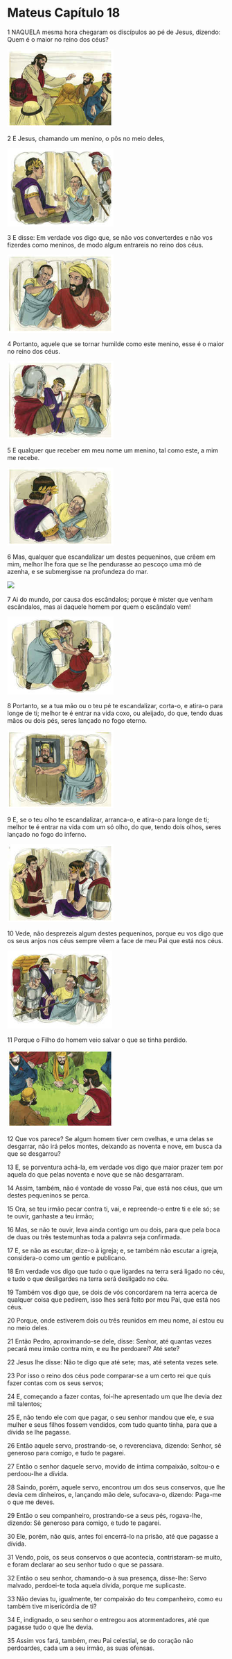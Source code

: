 # Mateus Capítulo 18

1	NAQUELA mesma hora chegaram os discípulos ao pé de Jesus, dizendo: Quem é o maior no reino dos céus?

![](.img/40_Mt_18_01_RG.jpg)

2	E Jesus, chamando um menino, o pôs no meio deles,

![](.img/40_Mt_18_02_RG.jpg)

3	E disse: Em verdade vos digo que, se não vos converterdes e não vos fizerdes como meninos, de modo algum entrareis no reino dos céus.

![](.img/40_Mt_18_03_RG.jpg)

4	Portanto, aquele que se tornar humilde como este menino, esse é o maior no reino dos céus.

![](.img/40_Mt_18_04_RG.jpg)

5	E qualquer que receber em meu nome um menino, tal como este, a mim me recebe.

![](.img/40_Mt_18_05_RG.jpg)

6	Mas, qualquer que escandalizar um destes pequeninos, que crêem em mim, melhor lhe fora que se lhe pendurasse ao pescoço uma mó de azenha, e se submergisse na profundeza do mar.

![](.img/40_Mt_18_06_RG.jpg)

7	Ai do mundo, por causa dos escândalos; porque é mister que venham escândalos, mas ai daquele homem por quem o escândalo vem!

![](.img/40_Mt_18_07_RG.jpg)

8	Portanto, se a tua mão ou o teu pé te escandalizar, corta-o, e atira-o para longe de ti; melhor te é entrar na vida coxo, ou aleijado, do que, tendo duas mãos ou dois pés, seres lançado no fogo eterno.

![](.img/40_Mt_18_08_RG.jpg)

9	E, se o teu olho te escandalizar, arranca-o, e atira-o para longe de ti; melhor te é entrar na vida com um só olho, do que, tendo dois olhos, seres lançado no fogo do inferno.

![](.img/40_Mt_18_09_RG.jpg)

10	Vede, não desprezeis algum destes pequeninos, porque eu vos digo que os seus anjos nos céus sempre vêem a face de meu Pai que está nos céus.

![](.img/40_Mt_18_10_RG.jpg)

11	Porque o Filho do homem veio salvar o que se tinha perdido.

![](.img/40_Mt_18_11_RG.jpg)

12	Que vos parece? Se algum homem tiver cem ovelhas, e uma delas se desgarrar, não irá pelos montes, deixando as noventa e nove, em busca da que se desgarrou?

13	E, se porventura achá-la, em verdade vos digo que maior prazer tem por aquela do que pelas noventa e nove que se não desgarraram.

14	Assim, também, não é vontade de vosso Pai, que está nos céus, que um destes pequeninos se perca.

15	Ora, se teu irmão pecar contra ti, vai, e repreende-o entre ti e ele só; se te ouvir, ganhaste a teu irmão;

16	Mas, se não te ouvir, leva ainda contigo um ou dois, para que pela boca de duas ou três testemunhas toda a palavra seja confirmada.

17	E, se não as escutar, dize-o à igreja; e, se também não escutar a igreja, considera-o como um gentio e publicano.

18	Em verdade vos digo que tudo o que ligardes na terra será ligado no céu, e tudo o que desligardes na terra será desligado no céu.

19	Também vos digo que, se dois de vós concordarem na terra acerca de qualquer coisa que pedirem, isso lhes será feito por meu Pai, que está nos céus.

20	Porque, onde estiverem dois ou três reunidos em meu nome, aí estou eu no meio deles.

21	Então Pedro, aproximando-se dele, disse: Senhor, até quantas vezes pecará meu irmão contra mim, e eu lhe perdoarei? Até sete?

22	Jesus lhe disse: Não te digo que até sete; mas, até setenta vezes sete.

23	Por isso o reino dos céus pode comparar-se a um certo rei que quis fazer contas com os seus servos;

24	E, começando a fazer contas, foi-lhe apresentado um que lhe devia dez mil talentos;

25	E, não tendo ele com que pagar, o seu senhor mandou que ele, e sua mulher e seus filhos fossem vendidos, com tudo quanto tinha, para que a dívida se lhe pagasse.

26	Então aquele servo, prostrando-se, o reverenciava, dizendo: Senhor, sê generoso para comigo, e tudo te pagarei.

27	Então o senhor daquele servo, movido de íntima compaixão, soltou-o e perdoou-lhe a dívida.

28	Saindo, porém, aquele servo, encontrou um dos seus conservos, que lhe devia cem dinheiros, e, lançando mão dele, sufocava-o, dizendo: Paga-me o que me deves.

29	Então o seu companheiro, prostrando-se a seus pés, rogava-lhe, dizendo: Sê generoso para comigo, e tudo te pagarei.

30	Ele, porém, não quis, antes foi encerrá-lo na prisão, até que pagasse a dívida.

31	Vendo, pois, os seus conservos o que acontecia, contristaram-se muito, e foram declarar ao seu senhor tudo o que se passara.

32	Então o seu senhor, chamando-o à sua presença, disse-lhe: Servo malvado, perdoei-te toda aquela dívida, porque me suplicaste.

33	Não devias tu, igualmente, ter compaixão do teu companheiro, como eu também tive misericórdia de ti?

34	E, indignado, o seu senhor o entregou aos atormentadores, até que pagasse tudo o que lhe devia.

35	Assim vos fará, também, meu Pai celestial, se do coração não perdoardes, cada um a seu irmão, as suas ofensas.

